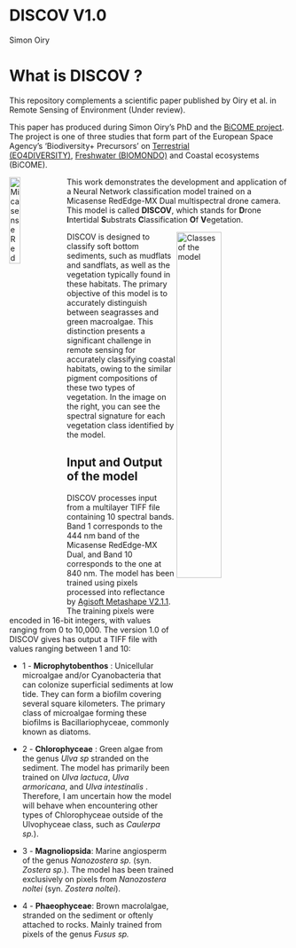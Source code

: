 # DISCOV V1.0
Simon Oiry

# What is DISCOV ?

This repository complements a scientific paper published by Oiry et
al. in Remote Sensing of Environment (Under review).

This paper has produced during Simon Oiry’s PhD and the [BiCOME
project](https://bicome.info). The project is one of three studies that
form part of the European Space Agency’s ‘Biodiversity+ Precursors’
on [Terrestrial
(EO4DIVERSITY)](https://www.eo4diversity.info/), [Freshwater
(BIOMONDO)](https://www.biomondo.info/) and Coastal ecosystems (BiCOME).

<img src="Data/figs/Micasense_Dual_MX.png" align="left" width="20%" title="Micasense RedEdge-MX Dual">

This work demonstrates the development and application of a Neural
Network classification model trained on a Micasense RedEdge-MX Dual
multispectral drone camera. This model is called **DISCOV**, which
stands for **D**rone **I**ntertidal **S**ubstrats **C**lassification
**O**f **V**egetation.

<img src="Data/figs/Figure2.jpg" width="40%" align="right"
title="Classes of the model">

DISCOV is designed to classify soft bottom sediments, such as mudflats
and sandflats, as well as the vegetation typically found in these
habitats. The primary objective of this model is to accurately
distinguish between seagrasses and green macroalgae. This distinction
presents a significant challenge in remote sensing for accurately
classifying coastal habitats, owing to the similar pigment compositions
of these two types of vegetation. In the image on the right, you can see
the spectral signature for each vegetation class identified by the
model.

## Input and Output of the model

DISCOV processes input from a multilayer TIFF file containing 10
spectral bands. Band 1 corresponds to the 444 nm band of the Micasense
RedEdge-MX Dual, and Band 10 corresponds to the one at 840 nm. The model
has been trained using pixels processed into reflectance by [Agisoft
Metashape V2.1.1](https://www.agisoft.com). The training pixels were
encoded in 16-bit integers, with values ranging from 0 to 10,000. The
version 1.0 of DISCOV gives has output a TIFF file with values ranging
between 1 and 10:

- 1 - **Microphytobenthos** : Unicellular microalgae and/or
  Cyanobacteria that can colonize superficial sediments at low tide.
  They can form a biofilm covering several square kilometers. The
  primary class of microalgae forming these biofilms is
  Bacillariophyceae, commonly known as diatoms.

- 2 - **Chlorophyceae** : Green algae from the genus *Ulva sp* stranded
  on the sediment. The model has primarily been trained on *Ulva
  lactuca*, *Ulva armoricana*, and *Ulva intestinalis* . Therefore, I am
  uncertain how the model will behave when encountering other types of
  Chlorophyceae outside of the Ulvophyceae class, such as *Caulerpa
  sp.*).

- 3 - **Magnoliopsida**: Marine angiosperm of the genus *Nanozostera
  sp.* (syn. *Zostera sp.*). The model has been trained exclusively on
  pixels from *Nanozostera noltei* (syn. *Zostera noltei*).

- 4 - **Phaeophyceae**: Brown macrolalgae, stranded on the sediment or
  oftenly attached to rocks. Mainly trained from pixels of the genus
  *Fusus sp.*

